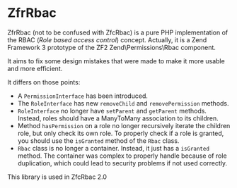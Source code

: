 ZfrRbac
=======

ZfrRbac (not to be confused with ZfcRbac) is a pure PHP implementation of the RBAC (*Role based access control*)
concept. Actually, it is a Zend Framework 3 prototype of the ZF2 Zend\Permissions\Rbac component.

It aims to fix some design mistakes that were made to make it more usable and more efficient.

It differs on those points:

* A `PermissionInterface` has been introduced.
* The `RoleInterface` has new `removeChild` and `removePermission` methods.
* `RoleInterface` no longer have `setParent` and `getParent` methods. Instead, roles should have a ManyToMany
association to its children.
* Method `hasPermission` on a role no longer recursively iterate the children role, but only check its own role. To
properly check if a role is granted, you should use the `isGranted` method of the `Rbac` class.
* `Rbac` class is no longer a container. Instead, it just has a `isGranted` method. The container was complex to
properly handle because of role duplication, which could lead to security problems if not used correctly.

This library is used in ZfcRbac 2.0
